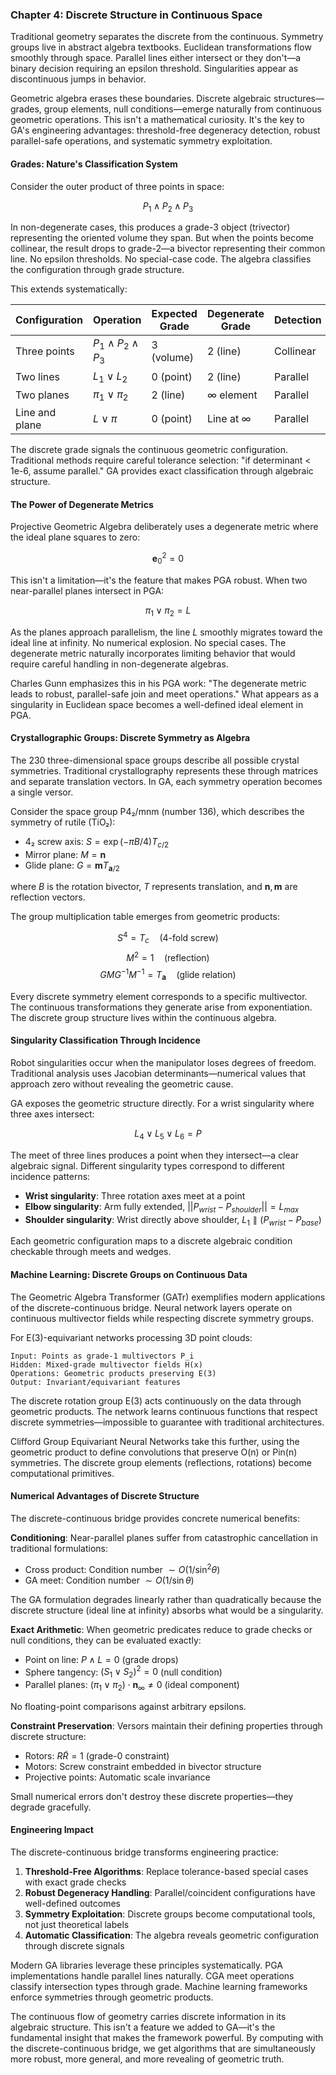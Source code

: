 ### Chapter 4: Discrete Structure in Continuous Space

Traditional geometry separates the discrete from the continuous. Symmetry groups live in abstract algebra textbooks. Euclidean transformations flow smoothly through space. Parallel lines either intersect or they don't—a binary decision requiring an epsilon threshold. Singularities appear as discontinuous jumps in behavior.

Geometric algebra erases these boundaries. Discrete algebraic structures—grades, group elements, null conditions—emerge naturally from continuous geometric operations. This isn't a mathematical curiosity. It's the key to GA's engineering advantages: threshold-free degeneracy detection, robust parallel-safe operations, and systematic symmetry exploitation.

#### Grades: Nature's Classification System

Consider the outer product of three points in space:

$$P_1 \wedge P_2 \wedge P_3$$

In non-degenerate cases, this produces a grade-3 object (trivector) representing the oriented volume they span. But when the points become collinear, the result drops to grade-2—a bivector representing their common line. No epsilon thresholds. No special-case code. The algebra classifies the configuration through grade structure.

This extends systematically:

| Configuration | Operation | Expected Grade | Degenerate Grade | Detection |
|---------------|-----------|----------------|------------------|-----------|
| Three points | $P_1 \wedge P_2 \wedge P_3$ | 3 (volume) | 2 (line) | Collinear |
| Two lines | $L_1 \vee L_2$ | 0 (point) | 2 (line) | Parallel |
| Two planes | $\pi_1 \vee \pi_2$ | 2 (line) | $\infty$ element | Parallel |
| Line and plane | $L \vee \pi$ | 0 (point) | Line at $\infty$ | Parallel |

The discrete grade signals the continuous geometric configuration. Traditional methods require careful tolerance selection: "if determinant < 1e-6, assume parallel." GA provides exact classification through algebraic structure.

#### The Power of Degenerate Metrics

Projective Geometric Algebra deliberately uses a degenerate metric where the ideal plane squares to zero:

$$\mathbf{e}_0^2 = 0$$

This isn't a limitation—it's the feature that makes PGA robust. When two near-parallel planes intersect in PGA:

$$\pi_1 \vee \pi_2 = L$$

As the planes approach parallelism, the line $L$ smoothly migrates toward the ideal line at infinity. No numerical explosion. No special cases. The degenerate metric naturally incorporates limiting behavior that would require careful handling in non-degenerate algebras.

Charles Gunn emphasizes this in his PGA work: "The degenerate metric leads to robust, parallel-safe join and meet operations." What appears as a singularity in Euclidean space becomes a well-defined ideal element in PGA.

#### Crystallographic Groups: Discrete Symmetry as Algebra

The 230 three-dimensional space groups describe all possible crystal symmetries. Traditional crystallography represents these through matrices and separate translation vectors. In GA, each symmetry operation becomes a single versor.

Consider the space group P4₂/mnm (number 136), which describes the symmetry of rutile (TiO₂):

- 4₂ screw axis: $S = \exp(-\pi B/4) T_{c/2}$
- Mirror plane: $M = \mathbf{n}$
- Glide plane: $G = \mathbf{m} T_{\mathbf{a}/2}$

where $B$ is the rotation bivector, $T$ represents translation, and $\mathbf{n}, \mathbf{m}$ are reflection vectors.

The group multiplication table emerges from geometric products:

$$S^4 = T_c \quad (4\text{-fold screw})$$
$$M^2 = 1 \quad (\text{reflection})$$
$$GMG^{-1}M^{-1} = T_{\mathbf{a}} \quad (\text{glide relation})$$

Every discrete symmetry element corresponds to a specific multivector. The continuous transformations they generate arise from exponentiation. The discrete group structure lives within the continuous algebra.

#### Singularity Classification Through Incidence

Robot singularities occur when the manipulator loses degrees of freedom. Traditional analysis uses Jacobian determinants—numerical values that approach zero without revealing the geometric cause.

GA exposes the geometric structure directly. For a wrist singularity where three axes intersect:

$$L_4 \vee L_5 \vee L_6 = P$$

The meet of three lines produces a point when they intersect—a clear algebraic signal. Different singularity types correspond to different incidence patterns:

- **Wrist singularity**: Three rotation axes meet at a point
- **Elbow singularity**: Arm fully extended, $||P_{wrist} - P_{shoulder}|| = L_{max}$
- **Shoulder singularity**: Wrist directly above shoulder, $L_1 \parallel (P_{wrist} - P_{base})$

Each geometric configuration maps to a discrete algebraic condition checkable through meets and wedges.

#### Machine Learning: Discrete Groups on Continuous Data

The Geometric Algebra Transformer (GATr) exemplifies modern applications of the discrete-continuous bridge. Neural network layers operate on continuous multivector fields while respecting discrete symmetry groups.

For E(3)-equivariant networks processing 3D point clouds:

```
Input: Points as grade-1 multivectors P_i
Hidden: Mixed-grade multivector fields H(x)
Operations: Geometric products preserving E(3)
Output: Invariant/equivariant features
```

The discrete rotation group E(3) acts continuously on the data through geometric products. The network learns continuous functions that respect discrete symmetries—impossible to guarantee with traditional architectures.

Clifford Group Equivariant Neural Networks take this further, using the geometric product to define convolutions that preserve O(n) or Pin(n) symmetries. The discrete group elements (reflections, rotations) become computational primitives.

#### Numerical Advantages of Discrete Structure

The discrete-continuous bridge provides concrete numerical benefits:

**Conditioning**: Near-parallel planes suffer from catastrophic cancellation in traditional formulations:
- Cross product: Condition number $\sim O(1/\sin^2\theta)$
- GA meet: Condition number $\sim O(1/\sin\theta)$

The GA formulation degrades linearly rather than quadratically because the discrete structure (ideal line at infinity) absorbs what would be a singularity.

**Exact Arithmetic**: When geometric predicates reduce to grade checks or null conditions, they can be evaluated exactly:
- Point on line: $P \wedge L = 0$ (grade drops)
- Sphere tangency: $(S_1 \vee S_2)^2 = 0$ (null condition)
- Parallel planes: $(\pi_1 \vee \pi_2) \cdot \mathbf{n}_\infty \neq 0$ (ideal component)

No floating-point comparisons against arbitrary epsilons.

**Constraint Preservation**: Versors maintain their defining properties through discrete structure:
- Rotors: $R\tilde{R} = 1$ (grade-0 constraint)
- Motors: Screw constraint embedded in bivector structure
- Projective points: Automatic scale invariance

Small numerical errors don't destroy these discrete properties—they degrade gracefully.

#### Engineering Impact

The discrete-continuous bridge transforms engineering practice:

1. **Threshold-Free Algorithms**: Replace tolerance-based special cases with exact grade checks
2. **Robust Degeneracy Handling**: Parallel/coincident configurations have well-defined outcomes
3. **Symmetry Exploitation**: Discrete groups become computational tools, not just theoretical labels
4. **Automatic Classification**: The algebra reveals geometric configuration through discrete signals

Modern GA libraries leverage these principles systematically. PGA implementations handle parallel lines naturally. CGA meet operations classify intersection types through grade. Machine learning frameworks enforce symmetries through geometric products.

The continuous flow of geometry carries discrete information in its algebraic structure. This isn't a feature we added to GA—it's the fundamental insight that makes the framework powerful. By computing with the discrete-continuous bridge, we get algorithms that are simultaneously more robust, more general, and more revealing of geometric truth.
